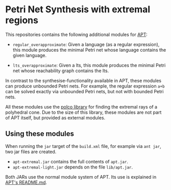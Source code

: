 Petri Net Synthesis with extremal regions
=========================================

This repositories contains the following additional modules for
[APT](https://github.com/CvO-Theory/apt):

- `regular_overapproximate`: Given a language (as a regular expression), this
  module produces the minimal Petri net whose language contains the given
  language.

- `lts_overapproximate`: Given a lts, this module produces the minimal Petri net
  whose reachability graph contains the lts.

In contrast to the synthesise-functionality available in APT, these modules can
produce unbounded Petri nets. For example, the regular expression `a+b` can be
solved exactly via unbounded Petri nets, but not with bounded Petri nets.

All these modules use the [polco
library](http://www.csb.ethz.ch/tools/software/polco.html) for finding the
extremal rays of a polyhedral cone. Due to the size of this library, these
modules are not part of APT itself, but provided as external modules.

Using these modules
-------------------

When running the `jar` target of the `build.xml` file, for example via `ant
jar`, two jar files are created.

- `apt-extremal.jar` contains the full contents of `apt.jar`.
- `apt-extremal-light.jar` depends on the file `lib/apt.jar`.

Both JARs use the normal module system of APT. Its use is explained in [APT's
README.md](https://github.com/CvO-Theory/apt/blob/master/README.md).

